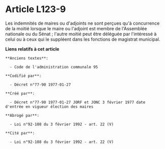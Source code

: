 # Article L123-9

Les indemnités de maires ou d'adjoints ne sont perçues qu'à concurrence de la moitié lorsque le maire ou l'adjoint est membre
de l'Assemblée nationale ou du Sénat ; l'autre moitié peut être déléguée par l'intéressé à celui ou à ceux qui le suppléent
dans les fonctions de magistrat municipal.

**Liens relatifs à cet article**

	**Anciens textes**:

	  - Code de l'administration communale 95

	**Codifié par**:

	  - Décret n°77-90 1977-01-27

	**Créé par**:

	  - Décret n°77-90 1977-01-27 JORF et JONC 3 février 1977 date d'entrée en vigueur élection des maires

	**Abrogé par**:

	  - Loi n°92-108 du 3 février 1992 - art. 22 (V)

	**Cité par**:

	  - Loi n°92-108 du 3 février 1992 - art. 22 (V)
